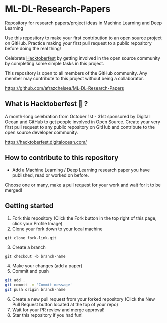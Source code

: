 # ML-DL-Research-Papers
Repository for research papers/project ideas in Machine Learning and Deep Learning

Use this repository to make your first contribution to an open source project on GitHub. Practice making your first pull request to a public repository before doing the real thing!

Celebrate [Hacktoberfest](https://hacktoberfest.digitalocean.com/) by getting involved in the open source community by completing some simple tasks in this project.

This repository is open to all members of the GitHub community. Any member may contribute to this project without being a collaborator.

https://github.com/afrazchelsea/ML-DL-Research-Papers


## What is Hacktoberfest 🎃 ?

A month-long celebration from October 1st - 31st sponsored by Digital Ocean and GitHub to get people involved in Open Source. Create your very first pull request to any public repository on GitHub and contribute to the open source developer community.

https://hacktoberfest.digitalocean.com/

## How to contribute to this repository

- Add a Machine Learning / Deep Learning research paper you have published, read or worked on before.

Choose one or many, make a pull request for your work and wait for it to be merged!

## Getting started

1) Fork this repository (Click the Fork button in the top right of this page, click your Profile Image)
2) Clone your fork down to your local machine

`git clone fork-link.git`

3) Create a branch

`git checkout -b branch-name`

4) Make your changes (add a paper)
5) Commit and push

```bash
git add .
git commit -m 'Commit message'
git push origin branch-name
```

6) Create a new pull request from your forked repository (Click the New Pull Request button located at the top of your repo)
7) Wait for your PR review and merge approval!
8) Star this repository if you had fun!
